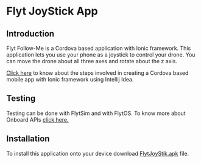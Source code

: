 <!--
#
# Licensed to the Apache Software Foundation (ASF) under one
# or more contributor license agreements.  See the NOTICE file
# distributed with this work for additional information
# regarding copyright ownership.  The ASF licenses this file
# to you under the Apache License, Version 2.0 (the
# "License"); you may not use this file except in compliance
# with the License.  You may obtain a copy of the License at
#
# http://www.apache.org/licenses/LICENSE-2.0
#
# Unless required by applicable law or agreed to in writing,
# software distributed under the License is distributed on an
# "AS IS" BASIS, WITHOUT WARRANTIES OR CONDITIONS OF ANY
#  KIND, either express or implied.  See the License for the
# specific language governing permissions and limitations
# under the License.
#

# Cordova Hooks

Cordova Hooks represent special scripts which could be added by application and plugin developers or even by your own build system  to customize cordova commands. See Hooks Guide for more details:  http://cordova.apache.org/docs/en/edge/guide_appdev_hooks_index.md.html#Hooks%20Guide.

-->

# Flyt JoyStick App

## Introduction

Flyt Follow-Me is a Cordova based application with Ionic framework.
This application lets you use your phone as a joystick to control your drone.
You can move the drone about all three axes and rotate about the z axis.


[Click here](http://docs.flytbase.com/docs/FlytApps/Web_MobileApps.html) to
know about the steps involved in creating a Cordova based mobile app with
Ionic framework using Intellij Idea.

## Testing

Testing can be done with FlytSim and with FlytOS.
To know more about Onboard APIs [click here.](http://docs.flytbase.com/docs/FlytAPI/OnboardAPIs.html)


## Installation

To install this application onto your device download [FlytJoyStik.apk]( https://s3-us-west-2.amazonaws.com/flytos/SampleAndroidApk/FlytJoyStik.apk)
file.

